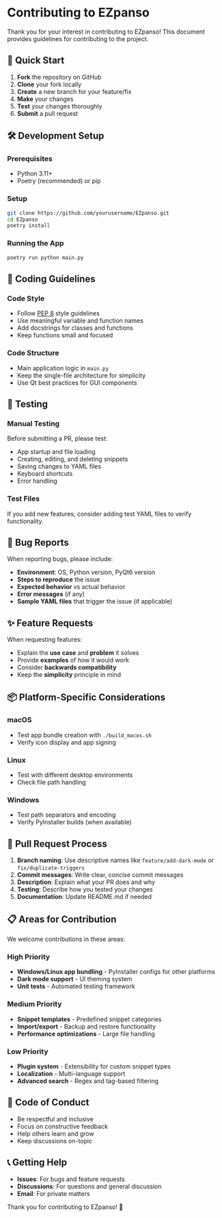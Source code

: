 # Contributing to EZpanso

Thank you for your interest in contributing to EZpanso! This document provides guidelines for contributing to the project.

## 🚀 Quick Start

1. **Fork** the repository on GitHub
2. **Clone** your fork locally
3. **Create** a new branch for your feature/fix
4. **Make** your changes
5. **Test** your changes thoroughly
6. **Submit** a pull request

## 🛠️ Development Setup

### Prerequisites

- Python 3.11+
- Poetry (recommended) or pip

### Setup

```bash
git clone https://github.com/yourusername/EZpanso.git
cd EZpanso
poetry install
```

### Running the App

```bash
poetry run python main.py
```

## 📝 Coding Guidelines

### Code Style

- Follow [PEP 8](https://www.python.org/dev/peps/pep-0008/) style guidelines
- Use meaningful variable and function names
- Add docstrings for classes and functions
- Keep functions small and focused

### Code Structure

- Main application logic in `main.py`
- Keep the single-file architecture for simplicity
- Use Qt best practices for GUI components

## 🧪 Testing

### Manual Testing

Before submitting a PR, please test:

- App startup and file loading
- Creating, editing, and deleting snippets
- Saving changes to YAML files
- Keyboard shortcuts
- Error handling

### Test Files

If you add new features, consider adding test YAML files to verify functionality.

## 🐛 Bug Reports

When reporting bugs, please include:

- **Environment**: OS, Python version, PyQt6 version
- **Steps to reproduce** the issue
- **Expected behavior** vs actual behavior
- **Error messages** (if any)
- **Sample YAML files** that trigger the issue (if applicable)

## ✨ Feature Requests

When requesting features:

- Explain the **use case** and **problem** it solves
- Provide **examples** of how it would work
- Consider **backwards compatibility**
- Keep the **simplicity** principle in mind

## 📦 Platform-Specific Considerations

### macOS

- Test app bundle creation with `./build_macos.sh`
- Verify icon display and app signing

### Linux

- Test with different desktop environments
- Check file path handling

### Windows

- Test path separators and encoding
- Verify PyInstaller builds (when available)

## 🔄 Pull Request Process

1. **Branch naming**: Use descriptive names like `feature/add-dark-mode` or `fix/duplicate-triggers`
2. **Commit messages**: Write clear, concise commit messages
3. **Description**: Explain what your PR does and why
4. **Testing**: Describe how you tested your changes
5. **Documentation**: Update README.md if needed

## 📋 Areas for Contribution

We welcome contributions in these areas:

### High Priority

- **Windows/Linux app bundling** - PyInstaller configs for other platforms
- **Dark mode support** - UI theming system
- **Unit tests** - Automated testing framework

### Medium Priority

- **Snippet templates** - Predefined snippet categories
- **Import/export** - Backup and restore functionality
- **Performance optimizations** - Large file handling

### Low Priority

- **Plugin system** - Extensibility for custom snippet types
- **Localization** - Multi-language support
- **Advanced search** - Regex and tag-based filtering

## 🤝 Code of Conduct

- Be respectful and inclusive
- Focus on constructive feedback
- Help others learn and grow
- Keep discussions on-topic

## 📞 Getting Help

- **Issues**: For bugs and feature requests
- **Discussions**: For questions and general discussion
- **Email**: For private matters

Thank you for contributing to EZpanso! 🎉
